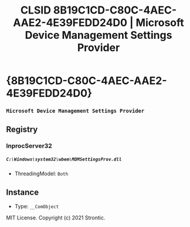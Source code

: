 ﻿---
title: "CLSID 8B19C1CD-C80C-4AEC-AAE2-4E39FEDD24D0 | Microsoft Device Management Settings Provider"
excerpt: What is COM-Object CLSID 8B19C1CD-C80C-4AEC-AAE2-4E39FEDD24D0?
---

# {8B19C1CD-C80C-4AEC-AAE2-4E39FEDD24D0}

### `Microsoft Device Management Settings Provider`

## Registry


### InprocServer32

##### `C:\Windows\system32\wbem\MDMSettingsProv.dll`
* ThreadingModel: `Both`

## Instance

* Type: `__ComObject`

MIT License. Copyright (c) 2021 Strontic.


